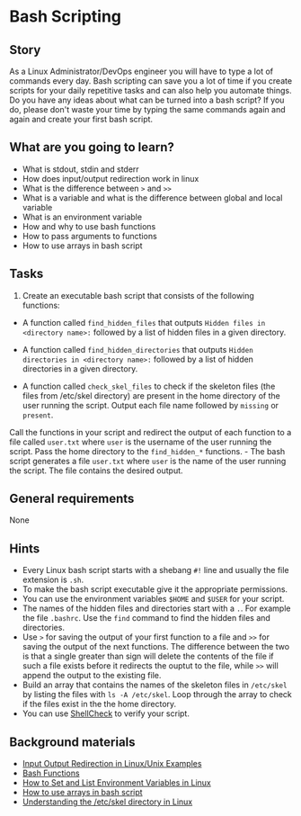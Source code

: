 # Bash Scripting

## Story

As a Linux Administrator/DevOps engineer you will have to type a lot of commands every day. Bash scripting can save you a lot of time if you create scripts for your daily repetitive tasks and can also help you automate things. Do you have any ideas about what can be turned into a bash script? If you do, please don't waste your time by typing the same commands again and again and create your first bash script.

## What are you going to learn?

- What is stdout, stdin and stderr
- How does input/output redirection work in linux
- What is the difference between `>` and `>>`
- What is a variable and what is the difference between global and local variable
- What is an environment variable
- How and why to use bash functions
- How to pass arguments to functions
- How to use arrays in bash script

## Tasks

1. Create an executable bash script that consists of the following functions:

- A function called `find_hidden_files` that outputs `Hidden files in <directory name>:` followed by a list of hidden files in a given directory.

- A function called `find_hidden_directories` that outputs `Hidden directories in <directory name>:` followed by a list of hidden directories in a given directory.

- A function called `check_skel_files` to check if the skeleton files (the files from /etc/skel directory) are present in the home directory of the user running the script. Output each file name followed by `missing` or `present`.

Call the functions in your script and redirect the output of each function to a file called `user.txt` where `user` is the username of the user running the script. Pass the home directory to the `find_hidden_*` functions.
    - The bash script generates a file `user.txt` where `user` is the name of the user running the script. The file contains the desired output.

## General requirements

None

## Hints

- Every Linux bash script starts with a shebang `#!` line and usually the file extension is `.sh`.
- To make the bash script executable give it the appropriate permissions.
- You can use the environment variables `$HOME` and `$USER` for your script.
- The names of the hidden files and directories start with a `.`. For example the file `.bashrc`. Use the `find` command to find the hidden files and directories.
- Use `>` for saving the output of your first function to a file and `>>` for saving the output of the next functions. The difference between the two is that a single greater than sign will delete the contents of the file if such a file exists before it redirects the ouptut to the file, while `>>` will append the output to the existing file.
- Build an array that contains the names of the skeleton files in `/etc/skel` by listing the files with `ls -A /etc/skel`. Loop through the array to check if the files exist in the the home directory.
- You can use [ShellCheck](https://www.shellcheck.net/) to verify your script.

## Background materials

- <i class="far fa-exclamation"></i> [Input Output Redirection in Linux/Unix Examples](https://www.guru99.com/linux-redirection.html)
- <i class="far fa-exclamation"></i> [Bash Functions](https://linuxize.com/post/bash-functions/)
- <i class="far fa-exclamation"></i> [How to Set and List Environment Variables in Linux](https://linuxize.com/post/how-to-set-and-list-environment-variables-in-linux/)
- <i class="far fa-exclamation"></i> [How to use arrays in bash script](https://linuxconfig.org/how-to-use-arrays-in-bash-script)
- <i class="far fa-candy-cane"></i> [Understanding the /etc/skel directory in Linux](https://www.thegeekdiary.com/understanding-the-etc-skel-directory-in-linux/)

